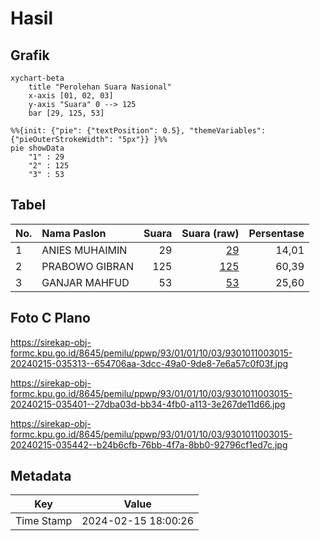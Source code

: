 # Hasil

## Grafik

```mermaid
xychart-beta
    title "Perolehan Suara Nasional"
    x-axis [01, 02, 03]
    y-axis "Suara" 0 --> 125
    bar [29, 125, 53]
```

```mermaid
%%{init: {"pie": {"textPosition": 0.5}, "themeVariables": {"pieOuterStrokeWidth": "5px"}} }%%
pie showData
    "1" : 29
    "2" : 125
    "3" : 53
```

## Tabel

| No. | Nama Paslon    | Suara | Suara (raw) | Persentase |
|:--- |:-------------- | -----:| -----------:| ----------:|
| 1   | ANIES MUHAIMIN | 29    | [29][p-1]   | 14,01      |
| 2   | PRABOWO GIBRAN | 125   | [125][p-2]  | 60,39      |
| 3   | GANJAR MAHFUD  | 53    | [53][p-3]   | 25,60      |


[p-1]: https://github.com/gigit-pemilu/pemilu-2024/blob/main/pilpres/hitung-suara/sub/93-papua-selatan/sub/01-merauke/sub/01-merauke/sub/1003-karang-indah/sub/015-tps/sub/paslon-1.txt
[p-2]: https://github.com/gigit-pemilu/pemilu-2024/blob/main/pilpres/hitung-suara/sub/93-papua-selatan/sub/01-merauke/sub/01-merauke/sub/1003-karang-indah/sub/015-tps/sub/paslon-2.txt
[p-3]: https://github.com/gigit-pemilu/pemilu-2024/blob/main/pilpres/hitung-suara/sub/93-papua-selatan/sub/01-merauke/sub/01-merauke/sub/1003-karang-indah/sub/015-tps/sub/paslon-3.txt

## Foto C Plano

https://sirekap-obj-formc.kpu.go.id/8645/pemilu/ppwp/93/01/01/10/03/9301011003015-20240215-035313--654706aa-3dcc-49a0-9de8-7e6a57c0f03f.jpg

https://sirekap-obj-formc.kpu.go.id/8645/pemilu/ppwp/93/01/01/10/03/9301011003015-20240215-035401--27dba03d-bb34-4fb0-a113-3e267de11d66.jpg

https://sirekap-obj-formc.kpu.go.id/8645/pemilu/ppwp/93/01/01/10/03/9301011003015-20240215-035442--b24b6cfb-76bb-4f7a-8bb0-92796cf1ed7c.jpg


## Metadata

| Key        | Value               |
| ---------- | ------------------- |
| Time Stamp | 2024-02-15 18:00:26 |




